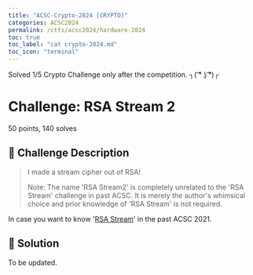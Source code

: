 ```yaml
---
title: "ACSC-Crypto-2024 [CRYPTO]"
categories: ACSC2024
permalink: /ctfs/acsc2024/hardware-2024
toc: true
toc_label: "cat crypto-2024.md"
toc_icon: "terminal"
---
```

Solved 1/5 Crypto Challenge only after the competition. ┐( ͡° ʖ̯ ͡°)┌

# Challenge: RSA Stream 2
50 points, 140 solves 

## 📁 Challenge Description
>I made a stream cipher out of RSA!
>
>Note: The name 'RSA Stream2' is completely unrelated to the 'RSA Stream' challenge in past ACSC. It is merely the author's whimsical choice and prior knowledge of 'RSA Stream' is not required.

In case you want to know '[RSA Stream](https://mechfrog88.github.io/acsc-2021/rsa-stream)' in the past ACSC 2021.

## 🚩 Solution
To be updated.

